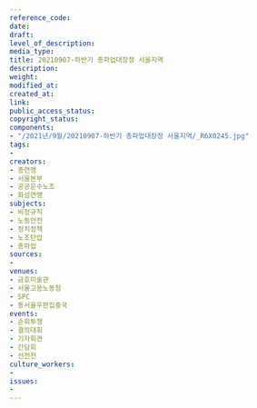 ```yaml
---
reference_code: 
date: 
draft: 
level_of_description: 
media_type: 
title: 20210907-하반기 총파업대장정 서울지역
description: 
weight: 
modified_at: 
created_at: 
link: 
public_access_status: 
copyright_status: 
components:
- "/2021년/9월/20210907-하반기 총파업대장정 서울지역/_R6X0245.jpg"
tags:
- 
creators:
- 총연맹
- 서울본부
- 공공운수노조
- 화섬연맹
subjects:
- 비정규직
- 노동안전
- 정치정책
- 노조탄압
- 총파업
sources:
- 
venues:
- 금호미술관
- 서울고용노동청
- SPC
- 동서울우편집중국
events:
- 순회투쟁
- 결의대회
- 기자회견
- 간담회
- 선전전
culture_workers:
- 
issues:
- 
---
```

